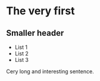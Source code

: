 # The very first

## Smaller header

+ List 1
+ List 2
+ List 3

Cery long and interesting sentence.
